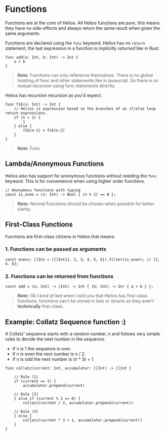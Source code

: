 # Functions

Functions are at the core of Helios. All Helios functions are *pure*, this means they have no side-effects and always return the same result when given the same arguments.

Functions are declared using the `func` keyword.
Helios has no `return` statement, the last expression in a function is *implicitly returned* like in Rust.

```go, noplaypen
func add(a: Int, b: Int) -> Int {
    a + b 
}
```

>**Note**: Functions can only reference themselves.
>There is no global hoisting of func and other statements like in javascript.
>So there is no mutual recursion using func statements directly.

Helios has recursion recursion as you'd expect.

```go, noplaypen
func fib(n: Int) -> Int {
    // Helios is expression based so the branches of an if/else loop return expressions.
    if (n < 1) {
        1
    } else {
        fib(n-1) + fib(n-2)
    }
}
```

>**Note**: Func

## Lambda/Anonymous Functions

Helios also has support for anonymous functions without needing the `func` keyword.
This is for convenience when using higher order functions.

```rust, noplaypen
// Anonymous functions with typing
const is_even = (n: Int) -> Bool { (n % 2) == 0 };
```

> **Note:** Normal Functions should be chosen when possible for better clarity.

## First-Class Functions

Functions are first-class citizens in Helios that means:

### 1. Functions can be passed as arguments

```ts, noplaypen
const evens: []Int = ([]Int{1, 2, 3, 4, 5, 6}).filter(is_even); // [2, 4. 6]; 
```

### 2. Functions can be returned from functions

```rust, noplaypen
const add = (a: Int) -> (Int) -> Int { (b: Int) -> Inr { a + b } };
```

> **Note:** Ok I *kind of* lied when I told you that Helios has first-class functions,
functions can't be stored in lists or structs so they aren't **technically** first-class.

## Example: Collatz Sequence function :)

A Collatz' sequence starts with a random number, n and follows very simple rules to decide the next number in the sequence.

- If n is 1 the sequence is over.
- If n is even the next number is n / 2.
- If n is odd the next number is (n * 3) + 1.

```go, noplaypen
func collatz(current: Int, accumulator: []Int) -> []Int {

    // Rule (1)
    if (current == 1) {
        accumulator.prepend(current) 

    // Rule (2)
    } else if (current % 2 == 0) {
        collatz(current / 2, accumulator.prepend(current))

    // Rule (3)
    } else {
        collatz(current * 3 + 1, accumulator.prepend(current))      
    }
}
```
